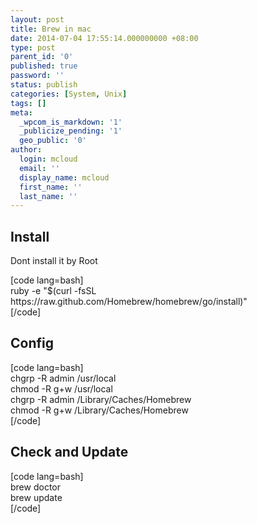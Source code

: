 ```yaml
---
layout: post
title: Brew in mac
date: 2014-07-04 17:55:14.000000000 +08:00
type: post
parent_id: '0'
published: true
password: ''
status: publish
categories: [System, Unix]
tags: []
meta:
  _wpcom_is_markdown: '1'
  _publicize_pending: '1'
  geo_public: '0'
author:
  login: mcloud
  email: ''
  display_name: mcloud
  first_name: ''
  last_name: ''
---
```

<h2>Install</h2>
<p>Dont install it by Root</p>
<p>[code lang=bash]<br />
ruby -e &quot;$(curl -fsSL https://raw.github.com/Homebrew/homebrew/go/install)&quot;<br />
[/code]</p>
<h2>Config</h2>
<p>[code lang=bash]<br />
chgrp -R admin /usr/local<br />
chmod -R g+w /usr/local<br />
chgrp -R admin /Library/Caches/Homebrew<br />
chmod -R g+w /Library/Caches/Homebrew<br />
[/code]</p>
<h2>Check and Update</h2>
<p>[code lang=bash]<br />
brew doctor<br />
brew update<br />
[/code]</p>
